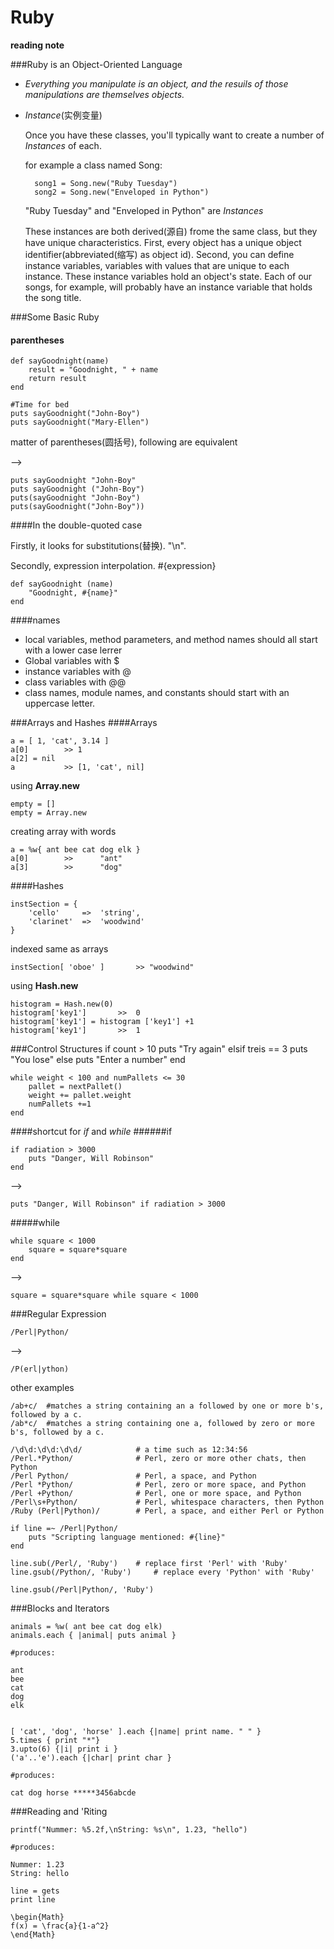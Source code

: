 Ruby
=======
**reading note**

###Ruby is an Object-Oriented Language

* *Everything you manipulate is an object, and the resuils of those manipulations are themselves objects.*

* *Instance*(实例变量)

	Once you have these classes, you'll typically want to create a number of *Instances* of each.

	for example a class named Song:
	
		song1 = Song.new("Ruby Tuesday")
		song2 = Song.new("Enveloped in Python")
	
	"Ruby Tuesday" and "Enveloped in Python" are *Instances*
	
	These instances are both derived(源自) frome the same class, but they have unique characteristics.  First, every object has a unique object identifier(abbreviated(缩写) as object id). Second, you can define instance variables, variables with values that are unique to each instance. These instance variables hold an object's state. Each of our songs, for example, will probably have an instance variable that holds the song title.
	
###Some Basic Ruby

#### parentheses

	def sayGoodnight(name)
		result = "Goodnight, " + name
		return result
	end
	
	#Time for bed
	puts sayGoodnight("John-Boy")
	puts sayGoodnight("Mary-Ellen")	
	
matter of parentheses(圆括号), following are equivalent

-->

	puts sayGoodnight "John-Boy"
	puts sayGoodnight ("John-Boy")
	puts(sayGoodnight "John-Boy")
	puts(sayGoodnight("John-Boy"))
	
####In the double-quoted case

Firstly, it looks for substitutions(替换). "\n".


Secondly, expression interpolation. #{expression}

	def sayGoodnight (name)
		"Goodnight, #{name}"
	end
	
####names

* local variables, method parameters, and method names should all start with a lower case lerrer
*  Global variables with $
*  instance variables with @
*  class variables with @@
*  class names, module names, and constants should start with an uppercase letter.


###Arrays and Hashes
####Arrays

	a = [ 1, 'cat', 3.14 ] 
	a[0]		>> 1
	a[2] = nil
	a			>> [1, 'cat', nil]	 

using **Array.new**

	empty = []
	empty = Array.new
	
creating array with words

	a = %w{ ant bee cat dog elk }
	a[0]		>>		"ant"
	a[3]		>>		"dog"

####Hashes

	instSection = {
		'cello'		=>	'string',
		'clarinet'	=>	'woodwind'
	}
	
indexed same as arrays

	instSection[ 'oboe' ]		>> "woodwind"
	
using **Hash.new**

	histogram = Hash.new(0)
	histogram['key1']		>>	0
	histogram['key1'] = histogram ['key1'] +1
	histogram['key1']		>>	1
	
###Control Structures
	if count > 10
		puts "Try again"
	elsif treis == 3
		puts "You lose"
	else
		puts "Enter a number"
	end
	

	while weight < 100 and numPallets <= 30
		pallet = nextPallet()
		weight += pallet.weight
		numPallets +=1
	end
	
####shortcut for *if* and *while*
######if

	if radiation > 3000
		puts "Danger, Will Robinson"
	end
	
-->

	puts "Danger, Will Robinson" if radiation > 3000
	
#####while

	while square < 1000
		square = square*square
	end
	
-->

	square = square*square while square < 1000
	
###Regular Expression

	/Perl|Python/

-->
	
	/P(erl|ython)

other examples

	/ab+c/	#matches a string containing an a followed by one or more b's, followed by a c.
	/ab*c/	#matches a string containing one a, followed by zero or more b's, followed by a c.

	/\d\d:\d\d:\d\d/			# a time such as 12:34:56
	/Perl.*Python/				# Perl, zero or more other chats, then Python
	/Perl Python/				# Perl, a space, and Python
	/Perl *Python/				# Perl, zero or more space, and Python
	/Perl +Python/				# Perl, one or more space, and Python
	/Perl\s+Python/				# Perl, whitespace characters, then Python
	/Ruby (Perl|Python)/		# Perl, a space, and either Perl or Python

	if line =~ /Perl|Python/
		puts "Scripting language mentioned: #{line}" 
	end
	
	line.sub(/Perl/, 'Ruby') 	# replace first 'Perl' with 'Ruby'
	line.gsub(/Python/, 'Ruby') 	# replace every 'Python' with 'Ruby'

	line.gsub(/Perl|Python/, 'Ruby') 

###Blocks and Iterators

	animals = %w( ant bee cat dog elk)
	animals.each { |animal| puts animal }

	#produces:

	ant
	bee
	cat
	dog
	elk


	[ 'cat', 'dog', 'horse' ].each {|name| print name. " " }
	5.times { print "*"}
	3.upto(6) {|i| print i }
	('a'..'e').each {|char| print char }

	#produces:

	cat dog horse *****3456abcde

###Reading and 'Riting

	printf("Nummer: %5.2f,\nString: %s\n", 1.23, "hello")

	#produces:

	Nummer: 1.23
	String: hello

	line = gets
	print line

~~~~~~~~~~~~
\begin{Math}
f(x) = \frac{a}{1-a^2}
\end{Math}
~~~~~~~~~~~~
